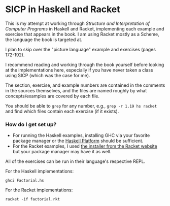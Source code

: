 # SICP in Haskell and Racket #

This is my attempt at working through _Structure and Interpretation of Computer
Programs_ in Haskell and Racket, implementing each example and exercise that
appears in the book. I am using Racket mostly as a Scheme, the language the book
is targeted at.

I plan to skip over the "picture language" example and exercises
(pages 172-192).

I recommend reading and working through the book yourself before looking at the
implementations here, especially if you have never taken a class using SICP
(which was the case for me).

The section, exercise, and example numbers are contained in the comments in the
sources themselves, and the files are named roughly by what concepts/examples
are covered by each file.

You should be able to `grep` for any number, e.g., `grep -r 1.19 hs racket` and
find which files contain each exercise (if it exists).

### How do I get set up? ###

* For running the Haskell examples, installing GHC via your favorite package
  manager or the [Haskell Platform](https://www.haskell.org/platform/) should be
  sufficient.
* For the Racket examples, I used [the installer from the Racket
  website](http://download.racket-lang.org) but your package manager may have it
  as well.

All of the exercises can be run in their language's respective REPL.

For the Haskell implementations:

`ghci Factorial.hs`

For the Racket implementations:

`racket -if factorial.rkt`
